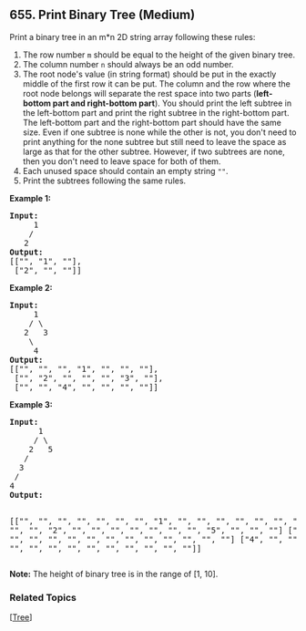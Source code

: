 <!--|This file generated by command(leetcode description); DO NOT EDIT.    |-->
<!--+----------------------------------------------------------------------+-->
<!--|@author    Openset <openset.wang@gmail.com>                           |-->
<!--|@link      https://github.com/openset                                 |-->
<!--|@home      https://github.com/openset/leetcode                        |-->
<!--+----------------------------------------------------------------------+-->

## 655. Print Binary Tree (Medium)

<p>Print a binary tree in an m*n 2D string array following these rules: </p>

<ol>
<li>The row number <code>m</code> should be equal to the height of the given binary tree.</li>
<li>The column number <code>n</code> should always be an odd number.</li>
<li>The root node's value (in string format) should be put in the exactly middle of the first row it can be put. The column and the row where the root node belongs will separate the rest space into two parts (<b>left-bottom part and right-bottom part</b>). You should print the left subtree in the left-bottom part and print the right subtree in the right-bottom part. The left-bottom part and the right-bottom part should have the same size. Even if one subtree is none while the other is not, you don't need to print anything for the none subtree but still need to leave the space as large as that for the other subtree. However, if two subtrees are none, then you don't need to leave space for both of them. </li>
<li>Each unused space should contain an empty string <code>""</code>.</li>
<li>Print the subtrees following the same rules.</li>
</ol>

<p><b>Example 1:</b><br />
<pre>
<b>Input:</b>
     1
    /
   2
<b>Output:</b>
[["", "1", ""],
 ["2", "", ""]]
</pre>
</p>


<p><b>Example 2:</b><br />
<pre>
<b>Input:</b>
     1
    / \
   2   3
    \
     4
<b>Output:</b>
[["", "", "", "1", "", "", ""],
 ["", "2", "", "", "", "3", ""],
 ["", "", "4", "", "", "", ""]]
</pre>
</p>

<p><b>Example 3:</b><br />
<pre>
<b>Input:</b>
      1
     / \
    2   5
   / 
  3 
 / 
4 
<b>Output:</b>

[["",  "",  "", "",  "", "", "", "1", "",  "",  "",  "",  "", "", ""]
 ["",  "",  "", "2", "", "", "", "",  "",  "",  "",  "5", "", "", ""]
 ["",  "3", "", "",  "", "", "", "",  "",  "",  "",  "",  "", "", ""]
 ["4", "",  "", "",  "", "", "", "",  "",  "",  "",  "",  "", "", ""]]
</pre>
</p>

<p><b>Note:</b>
The height of binary tree is in the range of [1, 10].
</p>

### Related Topics
[[Tree](https://github.com/openset/leetcode/tree/master/tag/tree/README.md)] 